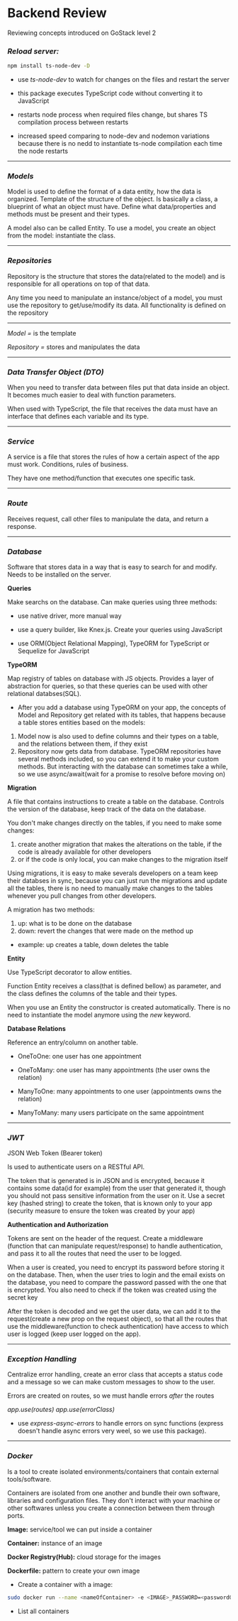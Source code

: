 # Backend Review

Reviewing concepts introduced on GoStack level 2

### _Reload server:_

```bash
npm install ts-node-dev -D
```

- use _ts-node-dev_ to watch for changes on the files and restart the server

- this package executes TypeScript code without converting it to JavaScript

- restarts node process when required files change, but shares TS compilation process between restarts

- increased speed comparing to node-dev and nodemon variations because there is no nedd to instantiate ts-node compilation each time the node restarts

---

### _Models_

Model is used to define the format of a data entity, how the data is organized. Template of the structure of the object.
Is basically a class, a blueprint of what an object must have.
Define what data/properties and methods must be present and their types.

A model also can be called Entity.
To use a model, you create an object from the model: instantiate the class.

---

### _Repositories_

Repository is the structure that stores the data(related to the model) and is responsible for all operations on top of that data.

Any time you need to manipulate an instance/object of a model, you must use the repository to get/use/modify its data.
All functionality is defined on the repository

---

_Model =_ is the template

_Repository =_ stores and manipulates the data

---

### _Data Transfer Object (DTO)_

When you need to transfer data between files put that data inside an object. It becomes much easier to deal with function parameters.

When used with TypeScript, the file that receives the data must have an interface that defines each variable and its type.

---

### _Service_

A service is a file that stores the rules of how a certain aspect of the app must work.
Conditions, rules of business.

They have one method/function that executes one specific task.

---

### _Route_

Receives request, call other files to manipulate the data, and return a response.

---

### _Database_

Software that stores data in a way that is easy to search for and modify. Needs to be installed on the server.

**Queries**

Make searchs on the database. Can make queries using three methods:

- use native driver, more manual way

- use a query builder, like Knex.js. Create your queries using JavaScript

- use ORM(Object Relational Mapping), TypeORM for TypeScript or Sequelize for JavaScript

**TypeORM**

Map registry of tables on database with JS objects.
Provides a layer of abstraction for queries, so that these queries can be used with other relational databses(SQL).

- After you add a database using TypeORM on your app, the concepts of Model and Repository get related with its tables, that happens because a table stores entities based on the models:

1. Model now is also used to define columns and their types on a table, and the relations between them, if they exist
1. Repository now gets data from database. TypeORM repositories have several methods included, so you can extend it to make your custom methods. But interacting with the database can sometimes take a while, so we use async/await(wait for a promise to resolve before moving on)

**Migration**

A file that contains instructions to create a table on the database.
Controls the version of the database, keep track of the data on the database.

You don't make changes directly on the tables, if you need to make some changes:

1. create another migration that makes the alterations on the table, if the code is already available for other developers
1. or if the code is only local, you can make changes to the migration itself

Using migrations, it is easy to make severals developers on a team keep their databses in sync, because you can just run the migrations and update all the tables, there is no need to manually make changes to the tables whenever you pull changes from other developers.

A migration has two methods:

1. up: what is to be done on the database
1. down: revert the changes that were made on the method up

- example: up creates a table, down deletes the table

**Entity**

Use TypeScript decorator to allow entities.

Function Entity receives a class(that is defined bellow) as parameter, and the class defines the columns of the table and their types.

When you use an Entity the constructor is created automatically. There is no need to instantiate the model anymore using the _new_ keyword.

**Database Relations**

Reference an entry/column on another table.

- OneToOne: one user has one appointment

- OneToMany: one user has many appointments (the user owns the relation)

- ManyToOne: many appointments to one user (appointments owns the relation)

- ManyToMany: many users participate on the same appointment

---

### _JWT_

JSON Web Token (Bearer token)

Is used to authenticate users on a RESTful API.

The token that is generated is in JSON and is encrypted, because it contains some data(id for example) from the user that generated it, though you should not pass sensitive information from the user on it.
Use a secret key (hashed string) to create the token, that is known only to your app (security measure to ensure the token was created by your app)

**Authentication and Authorization**

Tokens are sent on the header of the request.
Create a middleware (function that can manipulate request/response) to handle authentication, and pass it to all the routes that need the user to be logged.

When a user is created, you need to encrypt its password before storing it on the database.
Then, when the user tries to login and the email exists on the database, you need to compare the password passed with the one that is encrypted. You also need to check if the token was created using the secret key

After the token is decoded and we get the user data, we can add it to the request(create a new prop on the request object), so that all the routes that use the middleware(function to check authentication) have access to which user is logged (keep user logged on the app).

---

### _Exception Handling_

Centralize error handling, create an error class that accepts a status code and a message so we can make custom messages to show to the user.

Errors are created on routes, so we must handle errors _after_ the routes

_app.use(routes)_
_app.use(errorClass)_

- use _express-async-errors_ to handle errors on sync functions (express doesn't handle async errors very weel, so we use this package).

---

### _Docker_

Is a tool to create isolated environments/containers that contain external tools/software.

Containers are isolated from one another and bundle their own software, libraries and configuration files. They don't interact with your machine or other softwares unless you create a connection between them through ports.

**Image:** service/tool we can put inside a container

**Container:** instance of an image

**Docker Registry(Hub):** cloud storage for the images

**Dockerfile:** pattern to create your own image

- Create a container with a image:

```bash
sudo docker run --name <nameOfContainer> -e <IMAGE>_PASSWORD=<passwordOfContainer> -p <pcPort>:<portContainer> -d <imageName>
```

- List all containers
